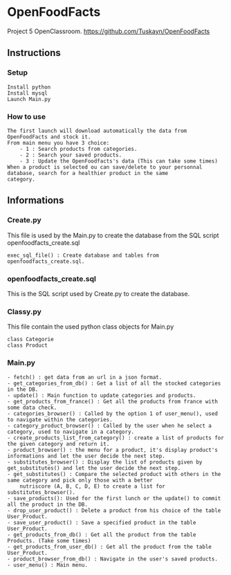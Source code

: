 # OpenFoodFacts
Project 5 OpenClassroom.
https://github.com/Tuskayn/OpenFoodFacts

## Instructions

### Setup
```
Install python
Install mysql
Launch Main.py
```

### How to use
```
The first launch will download automatically the data from OpenFoodFacts and stock it.
From main menu you have 3 choice:
    - 1 : Search products from categories.
    - 2 : Search your saved products.
    - 3 : Update the OpenFoodfacts's data (This can take some times)
When a product is selected ou can save/delete to your personnal database, search for a healthier product in the same 
category.
```

## Informations

### Create.py
This file is used by the Main.py to create the database from the SQL script openfoodfacts_create.sql
```
exec_sql_file() : Create database and tables from openfoodfacts_create.sql.
```

### openfoodfacts_create.sql
This is the SQL script used by Create.py to create the database.

### Classy.py
This file contain the used python class objects for Main.py
```
class Categorie
class Product
```

### Main.py
```
- fetch() : get data from an url in a json format.
- get_categories_from_db() : Get a list of all the stocked categories in the DB.
- update() : Main function to update categories and products.
- get_products_from_france() : Get all the products from france with some data check.
- categories_browser() : Called by the option 1 of user_menu(), used to navigate within the categories.
- category_product_browser() : Called by the user when he select a category, used to navigate in a category.
- create_products_list_from_category() : create a list of products for the given category and return it.
- product_browser() : the menu for a product, it's display product's informations and let the user decide the next step.
- substitutes_browser() : Display the list of products given by get_substitutes() and let the user decide the next step.
- get_substitutes() : Compare the selected product with others in the same category and pick only those with a better
    nutriscore (A, B, C, D, E) to create a list for substitutes_browser().
- save_products(): Used for the first lunch or the update() to commit all the product in the DB.
- drop_user_product() : Delete a product from his choice of the table User_Product.
- save_user_product() : Save a specified product in the table User_Product.
- get_products_from_db() : Get all the product from the table Products. (Take some times)
- get_products_from_user_db() : Get all the product from the table User_Product.
- product_browser_from_db() : Navigate in the user's saved products.
- user_menu() : Main menu.

```
